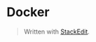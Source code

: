 # Docker


> Written with [StackEdit](https://stackedit.io/).
<!--stackedit_data:
eyJoaXN0b3J5IjpbNjM3MjI5MTldfQ==
-->
